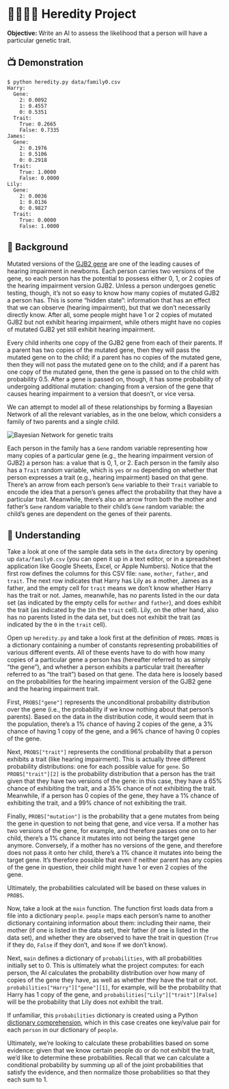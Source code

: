 
# 👨‍👩‍👧‍👦 Heredity Project

**Objective:** Write an AI to assess the likelihood that a person will have a particular genetic trait.

## 📺 Demonstration

```
$ python heredity.py data/family0.csv
Harry:
  Gene:
    2: 0.0092
    1: 0.4557
    0: 0.5351
  Trait:
    True: 0.2665
    False: 0.7335
James:
  Gene:
    2: 0.1976
    1: 0.5106
    0: 0.2918
  Trait:
    True: 1.0000
    False: 0.0000
Lily:
  Gene:
    2: 0.0036
    1: 0.0136
    0: 0.9827
  Trait:
    True: 0.0000
    False: 1.0000
```

## 🌉 Background

Mutated versions of the  [GJB2 gene](https://www.ncbi.nlm.nih.gov/pmc/articles/PMC1285178/)  are one of the leading causes of hearing impairment in newborns. Each person carries two versions of the gene, so each person has the potential to possess either 0, 1, or 2 copies of the hearing impairment version GJB2. Unless a person undergoes genetic testing, though, it’s not so easy to know how many copies of mutated GJB2 a person has. This is some “hidden state”: information that has an effect that we can observe (hearing impairment), but that we don’t necessarily directly know. After all, some people might have 1 or 2 copies of mutated GJB2 but not exhibit hearing impairment, while others might have no copies of mutated GJB2 yet still exhibit hearing impairment.

Every child inherits one copy of the GJB2 gene from each of their parents. If a parent has two copies of the mutated gene, then they will pass the mutated gene on to the child; if a parent has no copies of the mutated gene, then they will not pass the mutated gene on to the child; and if a parent has one copy of the mutated gene, then the gene is passed on to the child with probability 0.5. After a gene is passed on, though, it has some probability of undergoing additional mutation: changing from a version of the gene that causes hearing impairment to a version that doesn’t, or vice versa.

We can attempt to model all of these relationships by forming a Bayesian Network of all the relevant variables, as in the one below, which considers a family of two parents and a single child.

![Bayesian Network for genetic traits](https://cs50.harvard.edu/ai/2020/projects/2/heredity/images/gene_network.png)

Each person in the family has a  `Gene`  random variable representing how many copies of a particular gene (e.g., the hearing impairment version of GJB2) a person has: a value that is 0, 1, or 2. Each person in the family also has a  `Trait`  random variable, which is  `yes`  or  `no`  depending on whether that person expresses a trait (e.g., hearing impairment) based on that gene. There’s an arrow from each person’s  `Gene`  variable to their  `Trait`  variable to encode the idea that a person’s genes affect the probability that they have a particular trait. Meanwhile, there’s also an arrow from both the mother and father’s  `Gene`  random variable to their child’s  `Gene`  random variable: the child’s genes are dependent on the genes of their parents.

## 🧐 Understanding

Take a look at one of the sample data sets in the  `data`  directory by opening up  `data/family0.csv`  (you can open it up in a text editor, or in a spreadsheet application like Google Sheets, Excel, or Apple Numbers). Notice that the first row defines the columns for this CSV file:  `name`,  `mother`,  `father`, and  `trait`. The next row indicates that Harry has Lily as a mother, James as a father, and the empty cell for  `trait`  means we don’t know whether Harry has the trait or not. James, meanwhile, has no parents listed in the our data set (as indicated by the empty cells for  `mother`  and  `father`), and does exhibit the trait (as indicated by the  `1`in the  `trait`  cell). Lily, on the other hand, also has no parents listed in the data set, but does not exhibit the trait (as indicated by the  `0`  in the  `trait`  cell).

Open up  `heredity.py`  and take a look first at the definition of  `PROBS`.  `PROBS`  is a dictionary containing a number of constants representing probabilities of various different events. All of these events have to do with how many copies of a particular gene a person has (hereafter referred to as simply “the gene”), and whether a person exhibits a particular trait (hereafter referred to as “the trait”) based on that gene. The data here is loosely based on the probabilities for the hearing impairment version of the GJB2 gene and the hearing impairment trait.

First,  `PROBS["gene"]`  represents the unconditional probability distribution over the gene (i.e., the probability if we know nothing about that person’s parents). Based on the data in the distribution code, it would seem that in the population, there’s a 1% chance of having 2 copies of the gene, a 3% chance of having 1 copy of the gene, and a 96% chance of having 0 copies of the gene.

Next,  `PROBS["trait"]`  represents the conditional probability that a person exhibits a trait (like hearing impairment). This is actually three different probability distributions: one for each possible value for  `gene`. So  `PROBS["trait"][2]`  is the probability distribution that a person has the trait given that they have two versions of the gene: in this case, they have a 65% chance of exhibiting the trait, and a 35% chance of not exhibiting the trait. Meanwhile, if a person has 0 copies of the gene, they have a 1% chance of exhibiting the trait, and a 99% chance of not exhibiting the trait.

Finally,  `PROBS["mutation"]`  is the probability that a gene mutates from being the gene in question to not being that gene, and vice versa. If a mother has two versions of the gene, for example, and therefore passes one on to her child, there’s a 1% chance it mutates into not being the target gene anymore. Conversely, if a mother has no versions of the gene, and therefore does not pass it onto her child, there’s a 1% chance it mutates into being the target gene. It’s therefore possible that even if neither parent has any copies of the gene in question, their child might have 1 or even 2 copies of the gene.

Ultimately, the probabilities calculated will be based on these values in  `PROBS`.

Now, take a look at the  `main`  function. The function first loads data from a file into a dictionary  `people`.  `people`  maps each person’s name to another dictionary containing information about them: including their name, their mother (if one is listed in the data set), their father (if one is listed in the data set), and whether they are observed to have the trait in question (`True`  if they do,  `False`  if they don’t, and  `None`  if we don’t know).

Next,  `main`  defines a dictionary of  `probabilities`, with all probabilities initially set to 0. This is ultimately what the project computes: for each person, the AI calculates the probability distribution over how many of copies of the gene they have, as well as whether they have the trait or not.  `probabilities["Harry"]["gene"][1]`, for example, will be the probability that Harry has 1 copy of the gene, and  `probabilities["Lily"]["trait"][False]`  will be the probability that Lily does not exhibit the trait.

If unfamiliar, this  `probabilities`  dictionary is created using a Python  [dictionary comprehension](https://www.python.org/dev/peps/pep-0274/), which in this case creates one key/value pair for each  `person`  in our dictionary of  `people`.

Ultimately, we’re looking to calculate these probabilities based on some evidence: given that we know certain people do or do not exhibit the trait, we’d like to determine these probabilities. Recall that we can calculate a conditional probability by summing up all of the joint probabilities that satisfy the evidence, and then normalize those probabilities so that they each sum to 1.
